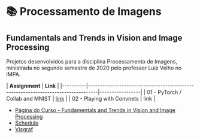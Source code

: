 # :books: Processamento de Imagens
## Fundamentals and Trends in Vision and Image Processing

Projetos desenvolvidos para a disciplina Processamento de Imagens, ministrada no segundo semestre de 2020 pelo professor Luiz Velho no IMPA.

| **Assignment** | **Link**  |
|----------|----------------------------------------------------------------------------------|-----------------|
| 01 - PyTorch / Collab and MNIST | [link](./assignment1/)      |
| 02 - Playing with Convnets | link     |

- [Página do Curso - Fundamentals and Trends in Vision and Image Processing](http://lvelho.impa.br/ip20/)
- [Schedule](http://lvelho.impa.br/ip20/lectures/schedule.html)
- [Visgraf](https://www.visgraf.impa.br/Courses/ipcg.html)